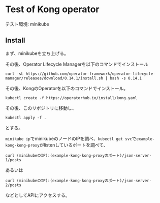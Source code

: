 # Test of Kong operator
テスト環境: minikube
## Install
まず、minikubeを立ち上げる。

その後、Operator Lifecycle Managerを以下のコマンドでインストール
```
curl -sL https://github.com/operator-framework/operator-lifecycle-manager/releases/download/0.14.1/install.sh | bash -s 0.14.1
```
その後、KongのOperatorを以下のコマンドでインストール。
```
kubectl create -f https://operatorhub.io/install/kong.yaml
```
その後、このリポジトリに移動し、
```
kubectl apply -f .
```
とする。

`minikube ip`でminikubeのノードのIPを調べ、`kubectl get svc`で`example-kong-kong-proxy`がlistenしているポートを調べて、
```
curl (minikubeのIP):(example-kong-kong-proxyのポート)/json-server-1/posts
```
あるいは
```
curl (minikubeのIP):(example-kong-kong-proxyのポート)/json-server-2/posts
```
などとしてAPIにアクセスする。